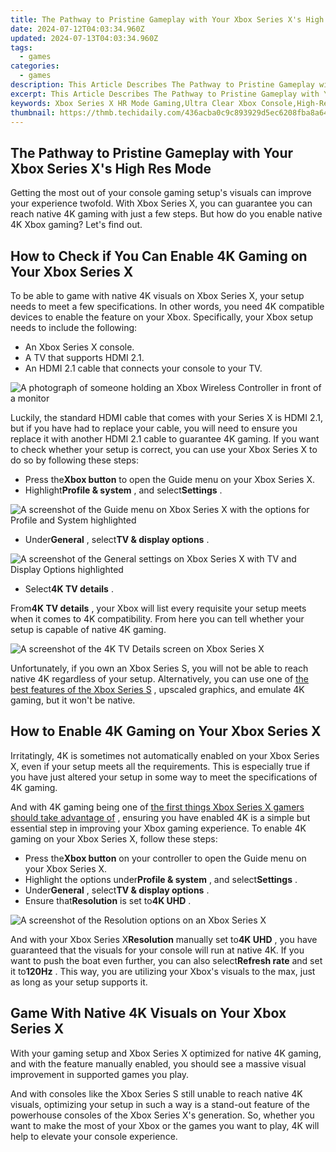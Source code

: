 ```yaml
---
title: The Pathway to Pristine Gameplay with Your Xbox Series X's High Res Mode
date: 2024-07-12T04:03:34.960Z
updated: 2024-07-13T04:03:34.960Z
tags:
  - games
categories:
  - games
description: This Article Describes The Pathway to Pristine Gameplay with Your Xbox Series X's High Res Mode
excerpt: This Article Describes The Pathway to Pristine Gameplay with Your Xbox Series X's High Res Mode
keywords: Xbox Series X HR Mode Gaming,Ultra Clear Xbox Console,High-Res Xbox Play,Pristine Game Experience Xbox,Xbox Series X HD Graphics,Enhanced Visuals Xbox S,Smooth Gameplay HR Mode
thumbnail: https://thmb.techidaily.com/436acba0c9c893929d5ec6208fba8a64936bfc6bd1c8126cb50df85aef146e19.jpg
---
```


## The Pathway to Pristine Gameplay with Your Xbox Series X's High Res Mode

 Getting the most out of your console gaming setup's visuals can improve your experience twofold. With Xbox Series X, you can guarantee you can reach native 4K gaming with just a few steps. But how do you enable native 4K Xbox gaming? Let's find out.

## How to Check if You Can Enable 4K Gaming on Your Xbox Series X

 To be able to game with native 4K visuals on Xbox Series X, your setup needs to meet a few specifications. In other words, you need 4K compatible devices to enable the feature on your Xbox. Specifically, your Xbox setup needs to include the following:

* An Xbox Series X console.
* A TV that supports HDMI 2.1.
* An HDMI 2.1 cable that connects your console to your TV.

![A photograph of someone holding an Xbox Wireless Controller in front of a monitor](https://static1.makeuseofimages.com/wordpress/wp-content/uploads/2023/05/feature-1.jpg)

 Luckily, the standard HDMI cable that comes with your Series X is HDMI 2.1, but if you have had to replace your cable, you will need to ensure you replace it with another HDMI 2.1 cable to guarantee 4K gaming. If you want to check whether your setup is correct, you can use your Xbox Series X to do so by following these steps:

* Press the**Xbox button** to open the Guide menu on your Xbox Series X.
* Highlight**Profile & system** , and select**Settings** .

![A screenshot of the Guide menu on Xbox Series X with the options for Profile and System highlighted](https://static1.makeuseofimages.com/wordpress/wp-content/uploads/2023/07/xbox-guide-menu.jpg)

* Under**General** , select**TV & display options** .

![A screenshot of the General settings on Xbox Series X with TV and Display Options highlighted](https://static1.makeuseofimages.com/wordpress/wp-content/uploads/2023/05/tv-and-display-options.jpg)

* Select**4K TV details** .

 From**4K TV details** , your Xbox will list every requisite your setup meets when it comes to 4K compatibility. From here you can tell whether your setup is capable of native 4K gaming.

![A screenshot of the 4K TV Details screen on Xbox Series X](https://static1.makeuseofimages.com/wordpress/wp-content/uploads/2023/11/screenshot-3179.jpg)

 Unfortunately, if you own an Xbox Series S, you will not be able to reach native 4K regardless of your setup. Alternatively, you can use one of [the best features of the Xbox Series S](https://www.makeuseof.com/xbox-series-s-features-all-users-should-use/) , upscaled graphics, and emulate 4K gaming, but it won't be native.

## How to Enable 4K Gaming on Your Xbox Series X

 Irritatingly, 4K is sometimes not automatically enabled on your Xbox Series X, even if your setup meets all the requirements. This is especially true if you have just altered your setup in some way to meet the specifications of 4K gaming.

 And with 4K gaming being one of [the first things Xbox Series X gamers should take advantage of](https://www.makeuseof.com/first-things-to-do-with-xbox-series-x/) , ensuring you have enabled 4K is a simple but essential step in improving your Xbox gaming experience. To enable 4K gaming on your Xbox Series X, follow these steps:

* Press the**Xbox button** on your controller to open the Guide menu on your Xbox Series X.
* Highlight the options under**Profile & system** , and select**Settings** .
* Under**General** , select**TV & display options** .
* Ensure that**Resolution** is set to**4K UHD** .

![A screenshot of the Resolution options on an Xbox Series X](https://static1.makeuseofimages.com/wordpress/wp-content/uploads/2023/11/screenshot-3175.jpg)

 And with your Xbox Series X**Resolution** manually set to**4K UHD** , you have guaranteed that the visuals for your console will run at native 4K. If you want to push the boat even further, you can also select**Refresh rate** and set it to**120Hz** . This way, you are utilizing your Xbox's visuals to the max, just as long as your setup supports it.

## Game With Native 4K Visuals on Your Xbox Series X

 With your gaming setup and Xbox Series X optimized for native 4K gaming, and with the feature manually enabled, you should see a massive visual improvement in supported games you play.

 And with consoles like the Xbox Series S still unable to reach native 4K visuals, optimizing your setup in such a way is a stand-out feature of the powerhouse consoles of the Xbox Series X's generation. So, whether you want to make the most of your Xbox or the games you want to play, 4K will help to elevate your console experience.


<ins class="adsbygoogle"
     style="display:block"
     data-ad-format="autorelaxed"
     data-ad-client="ca-pub-7571918770474297"
     data-ad-slot="1223367746"></ins>



<ins class="adsbygoogle"
     style="display:block"
     data-ad-client="ca-pub-7571918770474297"
     data-ad-slot="8358498916"
     data-ad-format="auto"
     data-full-width-responsive="true"></ins>




